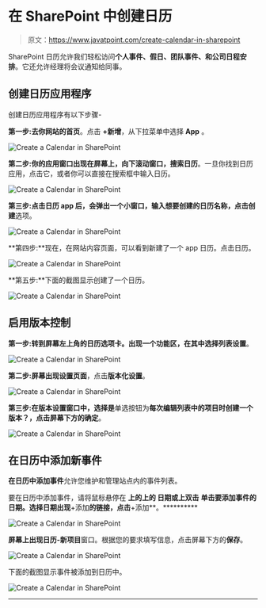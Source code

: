 # 在 SharePoint 中创建日历

> 原文：<https://www.javatpoint.com/create-calendar-in-sharepoint>

SharePoint 日历允许我们轻松访问**个人事件、假日、团队事件、**和**公司日程安排**。它还允许经理将会议通知给同事。

## 创建日历应用程序

创建日历应用程序有以下步骤-

**第一步:**去你网站的**首页**。点击 **+新增**，从下拉菜单中选择 **App** 。

![Create a Calendar in SharePoint](img/2f41bde115bd994067ae34174c166090.png)

**第二步:**你的应用窗口出现在屏幕上，向下滚动窗口，搜索**日历**。一旦你找到日历应用，点击它，或者你可以直接在搜索框中输入日历。

![Create a Calendar in SharePoint](img/9188879f5edfcd1049f5db395a06e74e.png)

**第三步:**点击日历 app 后，会弹出一个小窗口，**输入想要创建的日历名称**，点击**创建**选项。

![Create a Calendar in SharePoint](img/469959630f7c4e4a5f701298f7f10bac.png)

**第四步:**现在，在网站内容页面，可以看到新建了一个 app 日历。点击日历。

![Create a Calendar in SharePoint](img/b3eb5cefa4fe4b761899051dcfe3d422.png)

**第五步:**下面的截图显示创建了一个日历。

![Create a Calendar in SharePoint](img/31ccd0c0bec2f2b97a998af39e3d8446.png)

## 启用版本控制

**第一步:**转到屏幕左上角的日历选项卡。出现一个功能区，在其中选择**列表设置**。

![Create a Calendar in SharePoint](img/93158cbcb525cf5fcfd8c88b1b7772e2.png)

**第二步:**屏幕出现**设置页面**，点击**版本化设置**。

![Create a Calendar in SharePoint](img/dce9e84593f540f9561677bcebec986f.png)

**第三步:**在版本设置窗口中，选择**是**单选按钮为**每次编辑列表中的项目时创建一个版本？，**点击屏幕下方的**确定**。

![Create a Calendar in SharePoint](img/66f608764bd3e9c24ed6b5394c4124c1.png)

## 在日历中添加新事件

**在日历中添加事件**允许您维护和管理站点内的事件列表。

要在日历中添加事件，请将鼠标悬停在 **上的********上的** **日期**或**上双击** **单击要添加事件的日期。选择日期出现**+添加**的链接，点击**+添加**。**********

![Create a Calendar in SharePoint](img/6c51c311c67ffa31b8e569266ac69f34.png)

**屏幕上出现日历-新项目**窗口。根据您的要求填写信息，点击屏幕下方的**保存**。

![Create a Calendar in SharePoint](img/280f9641dbbbc64e505e9139884435dc.png)

下面的截图显示事件被添加到日历中。

![Create a Calendar in SharePoint](img/7054966893190cb8ac0e9721a3e29eb7.png)

* * *